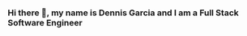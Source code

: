 ### Hi there 👋, my name is Dennis Garcia and I am a Full Stack Software Engineer

<!--
**GetBlackBoxSolutions/GetBlackBoxSolutions** is a ✨ _special_ ✨ repository because its `README.md` (this file) appears on your GitHub profile.

Here are some ideas to get you started:

- 🔭 I’m currently working on a project that will allow people to reward their kids academics 
- 🌱 I’m currently learning AWS
- 👯 I’m looking to collaborate on any project
- 🤔 I’m looking for help with styles and making things pretty 🤩
- 📫 You can always reach me on Linked In
- ⚡ Fun fact: I love to help people 
-->

